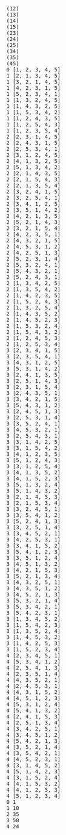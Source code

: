 <pre>
(12)
(13)
(14)
(15)
(23)
(24)
(25)
(34)
(35)
(45)
0 [1, 2, 3, 4, 5]
1 [2, 1, 3, 4, 5]
1 [3, 2, 1, 4, 5]
1 [4, 2, 3, 1, 5]
1 [5, 2, 3, 4, 1]
1 [1, 3, 2, 4, 5]
1 [1, 4, 3, 2, 5]
1 [1, 5, 3, 4, 2]
1 [1, 2, 4, 3, 5]
1 [1, 2, 5, 4, 3]
1 [1, 2, 3, 5, 4]
2 [2, 3, 1, 4, 5]
2 [2, 4, 3, 1, 5]
2 [2, 5, 3, 4, 1]
2 [3, 1, 2, 4, 5]
2 [4, 1, 3, 2, 5]
2 [5, 1, 3, 4, 2]
2 [2, 1, 4, 3, 5]
2 [2, 1, 5, 4, 3]
2 [2, 1, 3, 5, 4]
2 [3, 2, 4, 1, 5]
2 [3, 2, 5, 4, 1]
2 [3, 4, 1, 2, 5]
2 [3, 5, 1, 4, 2]
2 [4, 2, 1, 3, 5]
2 [5, 2, 1, 4, 3]
2 [3, 2, 1, 5, 4]
2 [4, 2, 3, 5, 1]
2 [4, 3, 2, 1, 5]
2 [4, 5, 3, 1, 2]
2 [4, 2, 5, 1, 3]
2 [5, 2, 3, 1, 4]
2 [5, 3, 2, 4, 1]
2 [5, 4, 3, 2, 1]
2 [5, 2, 4, 3, 1]
2 [1, 3, 4, 2, 5]
2 [1, 3, 5, 4, 2]
2 [1, 4, 2, 3, 5]
2 [1, 5, 2, 4, 3]
2 [1, 3, 2, 5, 4]
2 [1, 4, 3, 5, 2]
2 [1, 4, 5, 2, 3]
2 [1, 5, 3, 2, 4]
2 [1, 5, 4, 3, 2]
2 [1, 2, 4, 5, 3]
2 [1, 2, 5, 3, 4]
3 [2, 3, 4, 1, 5]
3 [2, 3, 5, 4, 1]
3 [4, 3, 1, 2, 5]
3 [5, 3, 1, 4, 2]
3 [2, 4, 1, 3, 5]
3 [2, 5, 1, 4, 3]
3 [2, 3, 1, 5, 4]
3 [2, 4, 3, 5, 1]
3 [3, 4, 2, 1, 5]
3 [5, 4, 3, 1, 2]
3 [2, 4, 5, 1, 3]
3 [2, 5, 3, 1, 4]
3 [3, 5, 2, 4, 1]
3 [4, 5, 3, 2, 1]
3 [2, 5, 4, 3, 1]
3 [3, 1, 4, 2, 5]
3 [3, 1, 5, 4, 2]
3 [4, 1, 2, 3, 5]
3 [5, 1, 2, 4, 3]
3 [3, 1, 2, 5, 4]
3 [4, 1, 3, 5, 2]
3 [4, 1, 5, 2, 3]
3 [5, 1, 3, 2, 4]
3 [5, 1, 4, 3, 2]
3 [2, 1, 4, 5, 3]
3 [2, 1, 5, 3, 4]
3 [3, 2, 4, 5, 1]
3 [3, 5, 4, 1, 2]
3 [5, 2, 4, 1, 3]
3 [3, 2, 5, 1, 4]
3 [3, 4, 5, 2, 1]
3 [4, 2, 5, 3, 1]
3 [3, 4, 1, 5, 2]
3 [5, 4, 1, 2, 3]
3 [3, 5, 1, 2, 4]
3 [4, 5, 1, 3, 2]
3 [4, 2, 1, 5, 3]
3 [5, 2, 1, 3, 4]
3 [4, 3, 2, 5, 1]
3 [4, 3, 5, 1, 2]
3 [4, 5, 2, 1, 3]
3 [5, 3, 2, 1, 4]
3 [5, 3, 4, 2, 1]
3 [5, 4, 2, 3, 1]
3 [1, 3, 4, 5, 2]
3 [1, 5, 4, 2, 3]
3 [1, 3, 5, 2, 4]
3 [1, 4, 5, 3, 2]
3 [1, 4, 2, 5, 3]
3 [1, 5, 2, 3, 4]
4 [2, 3, 4, 5, 1]
4 [5, 3, 4, 1, 2]
4 [2, 5, 4, 1, 3]
4 [2, 3, 5, 1, 4]
4 [4, 3, 5, 2, 1]
4 [2, 4, 5, 3, 1]
4 [4, 3, 1, 5, 2]
4 [4, 5, 1, 2, 3]
4 [5, 3, 1, 2, 4]
4 [5, 4, 1, 3, 2]
4 [2, 4, 1, 5, 3]
4 [2, 5, 1, 3, 4]
4 [3, 4, 2, 5, 1]
4 [3, 4, 5, 1, 2]
4 [5, 4, 2, 1, 3]
4 [3, 5, 2, 1, 4]
4 [3, 5, 4, 2, 1]
4 [4, 5, 2, 3, 1]
4 [3, 1, 4, 5, 2]
4 [5, 1, 4, 2, 3]
4 [3, 1, 5, 2, 4]
4 [4, 1, 5, 3, 2]
4 [4, 1, 2, 5, 3]
4 [5, 1, 2, 3, 4]
0 1
1 10
2 35
3 50
4 24
</pre>
